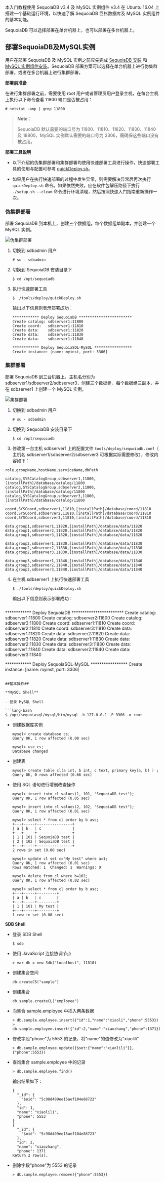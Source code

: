 本入门教程使用 SequoiaDB v3.4 及 MySQL 实例组件 v3.4 在 Ubuntu 16.04 上搭建一个基础运行环境，以快速了解 SequoiaDB 巨杉数据库及 MySQL 实例组件的基本功能。

SequoiaDB 可以选择部署在单台机器上，也可以部署在多台机器上。

## 部署SequoiaDB及MySQL实例

用户在部署 SequoiaDB 及 MySQL 实例之前应先完成 [SequoiaDB 安装][engine_install] 和 [MySQL 实例组件安装][install_deploy]。SequoiaDB 部署方案可以选择在单台机器上进行伪集群部署，或者在多台机器上进行集群部署。

**部署前准备**

在进行集群部署之前，需要使用 root 用户或者管理员用户登录主机，在每台主机上执行以下命令查看 11800 端口是否被占用：

```lang-bash
# netstat -anp | grep 11800
```

   > **Note：**
   >
   > SequoiaDB 默认需要的端口号为 11800、11810、11820、11830、11840 及 18800，MySQL 实例默认需要的端口号为 3306，需确保这些端口没有被占用。

**部署工具说明**

* 以下介绍的伪集群部署和集群部署均使用快速部署工具进行操作，快速部署工具的使用与配置可参考 [quickDeploy.sh][quickdeploy]。 

* 如果用户在执行快速部署的过程中发生异常，则需要解决异常后再次执行 `quickDeploy.sh` 命令。如果依然失败，应在软件包解压路径下执行 `./setup.sh --clean` 命令进行环境清理，然后按照快速入门指南重新操作一次。

### 伪集群部署

部署 SequoiaDB 到本机上，创建三个数据组，每个数据组单副本，并创建一个 MySQL 实例。

![伪集群部署][quickstart_1]

1. 切换到 sdbadmin 用户

   ```lang-bash
   # su - sdbadmin
   ``` 

2. 切换到 SequoiaDB 安装目录下

   ```lang-bash
   $ cd /opt/sequoiadb 
   ```

3. 执行快速部署工具

   ```lang-bash
   $ ./tools/deploy/quickDeploy.sh
   ```
  
   输出以下信息则表示部署成功：

   ```lang-text
   ************ Deploy SequoiaDB ************************
   Create catalog: sdbserver1:11800
   Create coord:   sdbserver1:11810
   Create data:    sdbserver1:11820
   Create data:    sdbserver1:11830
   Create data:    sdbserver1:11840
  
   ************ Deploy SequoiaSQL-MySQL *****************
   Create instance: [name: myinst, port: 3306]
   ```

### 集群部署

部署 SequoiaDB 到三台机器上，主机名分别为 sdbserver1/sdbserver2/sdbserver3，创建三个数据组，每个数据组三副本，并在 sdbserver1 上创建一个 MySQL 实例。

![集群部署][quickstart_2]

1. 切换到 sdbadmin 用户

   ```lang-bash
   # su - sdbadmin
   ```

2. 切换到 SequoiaDB 安装目录下

   ```lang-bash
   $ cd /opt/sequoiadb
   ```

3. 修改第一台主机 sdbserver1 上的配置文件 `tools/deploy/sequoiadb.conf`（
  主机名 sdbserver1/sdbserver2/sdbserver3 可根据实际需要修改），修改内容如下：

  ```lang-ini
  role,groupName,hostName,serviceName,dbPath
  
  catalog,SYSCatalogGroup,sdbserver1,11800,[installPath]/database/catalog/11800
  catalog,SYSCatalogGroup,sdbserver2,11800,[installPath]/database/catalog/11800
  catalog,SYSCatalogGroup,sdbserver3,11800,[installPath]/database/catalog/11800
  
  coord,SYSCoord,sdbserver1,11810,[installPath]/database/coord/11810
  coord,SYSCoord,sdbserver2,11810,[installPath]/database/coord/11810
  coord,SYSCoord,sdbserver3,11810,[installPath]/database/coord/11810
  
  data,group1,sdbserver1,11820,[installPath]/database/data/11820
  data,group1,sdbserver2,11820,[installPath]/database/data/11820
  data,group1,sdbserver3,11820,[installPath]/database/data/11820
  
  data,group2,sdbserver1,11830,[installPath]/database/data/11830
  data,group2,sdbserver2,11830,[installPath]/database/data/11830
  data,group2,sdbserver3,11830,[installPath]/database/data/11830
  
  data,group3,sdbserver1,11840,[installPath]/database/data/11840
  data,group3,sdbserver2,11840,[installPath]/database/data/11840
  data,group3,sdbserver3,11840,[installPath]/database/data/11840
  ```

4. 在主机 sdbserver1 上执行快速部署工具

   ```lang-bash
   $ ./tools/deploy/quickDeploy.sh
   ```
   输出以下信息则表示部署成功：

   ```lang-text
  ************ Deploy SequoiaDB ************************
  Create catalog: sdbserver1:11800
  Create catalog: sdbserver2:11800
  Create catalog: sdbserver3:11800
  Create coord:   sdbserver1:11810
  Create coord:   sdbserver2:11810
  Create coord:   sdbserver3:11810
  Create data:    sdbserver1:11820
  Create data:    sdbserver2:11820
  Create data:    sdbserver3:11820
  Create data:    sdbserver1:11830
  Create data:    sdbserver2:11830
  Create data:    sdbserver3:11830
  Create data:    sdbserver1:11840
  Create data:    sdbserver2:11840
  Create data:    sdbserver3:11840
  
  ************ Deploy SequoiaSQL-MySQL *****************
  Create instance: [name: myinst, port: 3306]
  ```

##基本操作##

**MySQL Shell**

- 登录 MySQL Shell

  ```lang-bash
  $ /opt/sequoiasql/mysql/bin/mysql -h 127.0.0.1 -P 3306 -u root
  ```

- 创建数据库实例

  ```lang-sql
  mysql> create database cs;
  Query OK, 1 row affected (0.00 sec)
  
  mysql> use cs;
  Database changed
  ```

- 创建表

  ```lang-sql
  mysql> create table cl(a int, b int, c text, primary key(a, b) ) ;
  Query OK, 0 rows affected (0.66 sec)
  ```

- 使用 SQL 语句进行增删改查操作

  ```lang-sql
  mysql> insert into cl values(1, 101, "SequoiaDB test");
  Query OK, 1 row affected (0.05 sec)
  
  mysql> insert into cl values(2, 102, "SequoiaDB test");
  Query OK, 1 row affected (0.01 sec)
  
  mysql> select * from cl order by b asc;
  +---+-----+----------------+
  | a | b   | c              |
  +---+-----+----------------+
  | 1 | 101 | SequoiaDB test |
  | 2 | 102 | SequoiaDB test |
  +---+-----+----------------+
  2 rows in set (0.00 sec)
  
  mysql> update cl set c="My test" where a=1;
  Query OK, 1 row affected (0.01 sec)
  Rows matched: 1  Changed: 1  Warnings: 0
  
  mysql> delete from cl where b=102;
  Query OK, 1 row affected (0.02 sec)
  
  mysql> select * from cl order by b asc;
  +---+-----+---------+
  | a | b   | c       |
  +---+-----+---------+
  | 1 | 101 | My test |
  +---+-----+---------+
  1 row in set (0.00 sec)
  ```

**SDB Shell**

* 登录 SDB Shell

   ```lang-bash
   $ sdb
   ```

* 使用 JavaScript 连接协调节点

   ```lang-json
   > var db = new Sdb("localhost", 11810)
   ```

* 创建集合空间

   ```lang-json
   db.createCS("sample")
   ```

* 创建集合

   ```lang-json
   db.sample.createCL("employee")
   ```

* 向集合 sample.employee 中插入两条数据

   ```lang-json
   > db.sample.employee.insert({"id":1,"name":"xiaoli","phone":5553})
   > db.sample.employee.insert({"id":2,"name":"xiaozhang","phone":1371})
   ```

* 修改字段"phone"为 5553 的记录，将"name"的值修改为"xiaolili"

   ```lang-json
   > db.sample.employee.update({$set:{"name":"xiaolili"}},{"phone":5553})
   ```

* 查询集合 sample.employee 中的记录

   ```lang-json
   > db.sample.employee.find()
   ```

   输出结果如下：
   
   ```lang-json
   {
     "_id": {
       "$oid": "5c98d499ee15aef104e88722"
     },
     "id": 1,
     "name": "xiaolili",
     "phone": 5553
   }
   {
     "_id": {
       "$oid": "5c98d499ee15aef104e88723"
     },
     "id": 2,
     "name": "xiaozhang",
     "phone": 1371
   Return 2 row(s).
   ```

* 删除字段"phone"为 5553 的记录
   
   ```lang-json
   > db.sample.employee.remove({"phone":5553})
   ```


[^_^]:
    本文所用到的所有链接和引用

[engine_install]:manual/Deployment/engine_install.md
[install_deploy]:manual/Database_Instance/Relational_Instance/MySQL_Instance/Installation/install_deploy.md
[quickdeploy]:manual/Distributed_Engine/Maintainance/Mgmt_Tools/quickdeploy.md
[setup]:manual/Quick_Start/quick_deployment.md#清除SequoiaDB及MySQL实例组件
[quickstart_1]:images/Quick_Start/quickstart_1.png
[quickstart_2]:images/Quick_Start/quickstart_2.png